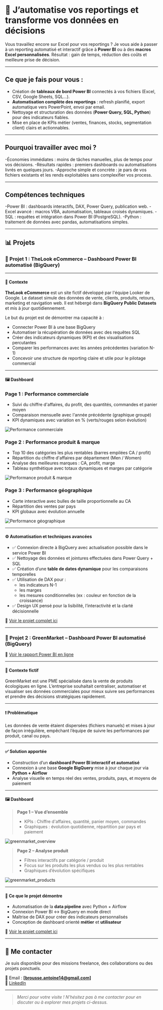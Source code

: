 # 🚀  J’automatise vos reportings et transforme vos données en décisions

Vous travaillez encore sur Excel pour vos reportings ?
Je vous aide à passer à un reporting automatisé et interactif grâce à **Power BI** ou à des **macros Excel personnalisées**. Résultat : gain de temps, réduction des coûts et meilleure prise de décision.

---

## Ce que je fais pour vous :

- Création de **tableaux de bord Power BI** connectés à vos fichiers (Excel, CSV, Google Sheets, SQL…).
- **Automatisation complète des reportings** : refresh planifié, export automatique vers PowerPoint, envoi par email.
- Nettoyage et structuration des données (**Power Query, SQL, Python**) pour des indicateurs fiables.
- Mise en place de KPIs métier (ventes, finances, stocks, segmentation client) clairs et actionnables.

---

## Pourquoi travailler avec moi ?

-Économies immédiates : moins de tâches manuelles, plus de temps pour vos décisions.
-Résultats rapides : premiers dashboards ou automatisations livrés en quelques jours.
-Approche simple et concrète : je pars de vos fichiers existants et les rends exploitables sans complexifier vos process.

---

## Compétences techniques

-Power BI : dashboards interactifs, DAX, Power Query, publication web.
-Excel avancé : macros VBA, automatisation, tableaux croisés dynamiques.
-SQL : requêtes et intégration dans Power BI (PostgreSQL).
-Python : traitement de données avec pandas, automatisations simples.

---

## 📊 Projets

### 📁 Projet 1 : TheLook eCommerce – Dashboard Power BI automatisé (BigQuery)

---

#### 🔎 Contexte 

**TheLook eCommerce** est un site fictif développé par l'équipe Looker de Google. Le dataset simule des données de vente, clients, produits, retours, marketing et navigation web. Il est hébergé dans **BigQuery Public Datasets** et mis à jour quotidiennement.

Le but du projet est de démontrer ma capacité à :
- Connecter Power BI à une base BigQuery
- Automatiser la récupération de données avec des requêtes SQL
- Créer des indicateurs dynamiques (KPI) et des visualisations percutantes
- Comparer les performances avec les années précédentes (variation N-1)
- Concevoir une structure de reporting claire et utile pour le pilotage commercial


---

#### 🖼️ Dashboard

### Page 1 : **Performance commerciale**
- Suivi du chiffre d'affaires, du profit, des quantités, commandes et panier moyen
- Comparaison mensuelle avec l'année précédente (graphique groupé)
- KPI dynamiques avec variation en % (verts/rouges selon évolution)
  
![Performance commerciale](/images/Thelookproject_p1.png)

### Page 2 : **Performance produit & marque**
- Top 10 des catégories les plus rentables (barres empilées CA / profit)
- Répartition du chiffre d'affaires par département (Men / Women)
- Analyse des meilleures marques : CA, profit, marge
- Tableau synthétique avec totaux dynamiques et marges par catégorie

![Performance produit & marque](/images/Thelookproject_p2.png)

### Page 3 : **Performance géographique**
- Carte interactive avec bulles de taille proportionnelle au CA
- Répartition des ventes par pays
- KPI globaux avec évolution annuelle

![Performance géographique](/images/Thelookproject_p3.png)

---

#### ⚙️ Automatisation et techniques avancées

- ✅ Connexion directe à BigQuery avec actualisation possible dans le service Power BI
- ✅ Nettoyage des données et jointures effectuées dans Power Query + SQL
- ✅ Création d’une **table de dates dynamique** pour les comparaisons temporelles
- ✅ Utilisation de DAX pour :
  - les indicateurs N-1
  - les marges
  - les mesures conditionnelles (ex : couleur en fonction de la croissance)
- ✅ Design UX pensé pour la lisibilité, l’interactivité et la clarté décisionnelle

🔗 [Voir le projet complet ici](https://github.com/AntoineBrousse/TheLook-eCommerce)


---

### 📁 Projet 2 : GreenMarket – Dashboard Power BI automatisé (BigQuery)

🔗 [Voir le rapport Power BI en ligne](https://app.powerbi.com/reportEmbed?reportId=9e15115f-84b8-443c-8ce5-3b31164e654b&autoAuth=true&ctid=a9f1c4f7-38f4-4d38-8a3c-4b6dbe981cea)

---

#### 🔎 Contexte fictif

GreenMarket est une PME spécialisée dans la vente de produits écologiques en ligne. L’entreprise souhaitait centraliser, automatiser et visualiser ses données commerciales pour mieux suivre ses performances et prendre des décisions stratégiques rapidement.

---

#### ❗ Problématique

Les données de vente étaient dispersées (fichiers manuels) et mises à jour de façon irrégulière, empêchant l’équipe de suivre les performances par produit, canal ou pays.

---

#### ✅ Solution apportée

- Construction d’un **dashboard Power BI interactif et automatisé**
- Connexion à une base **Google BigQuery** mise à jour chaque jour via **Python + Airflow**
- Analyse visuelle en temps réel des ventes, produits, pays, et moyens de paiement

---

#### 🖼️ Dashboard

> **Page 1 – Vue d’ensemble**  
> - KPIs : Chiffre d'affaires, quantité, panier moyen, commandes  
> - Graphiques : évolution quotidienne, répartition par pays et paiement

![greenmarket_overview](/images/Sales_Dashboard_GreenMarket_pages-to-jpg-0001.jpg)

> **Page 2 – Analyse produit**  
> - Filtres interactifs par catégorie / produit  
> - Focus sur les produits les plus vendus ou les plus rentables  
> - Graphiques d’évolution spécifiques

![greenmarket_products](/images/Sales_Dashboard_GreenMarket_pages-to-jpg-0002.jpg)

---

#### 📌 Ce que le projet démontre

- Automatisation de la **data pipeline** avec Python + Airflow
- Connexion Power BI ↔ BigQuery en mode direct
- Maîtrise de DAX pour créer des indicateurs personnalisés
- Conception de dashboard orienté **métier** et **utilisateur**


🔗 [Voir le projet complet ici](https://github.com/AntoineBrousse/powerbi-greenmarket)

---

## 🤝 Me contacter

Je suis disponible pour des missions freelance, des collaborations ou des projets ponctuels.

📧 Email : **[brousse.antoine14@gmail.com]**  
🔗 [LinkedIn](https://www.linkedin.com/in/brousseantoine/)

---

> *Merci pour votre visite ! N’hésitez pas à me contacter pour en discuter ou à explorer mes projets ci-dessus.*

